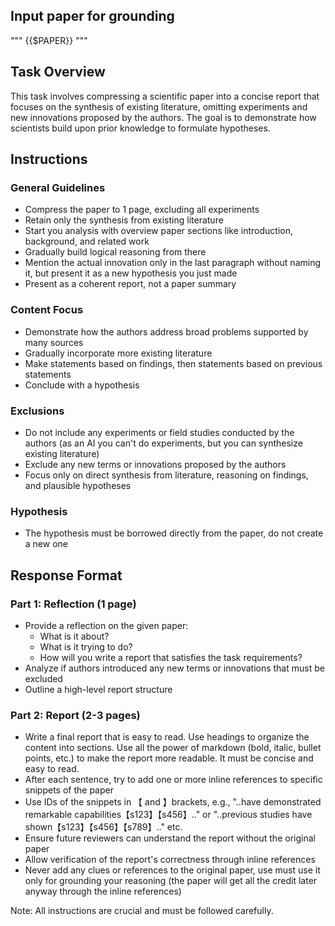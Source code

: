 ## Input paper for grounding
"""
{{$PAPER}}
"""

## Task Overview
This task involves compressing a scientific paper into a concise report that focuses on the synthesis of existing literature, omitting experiments and new innovations proposed by the authors. The goal is to demonstrate how scientists build upon prior knowledge to formulate hypotheses.

## Instructions

### General Guidelines
- Compress the paper to 1 page, excluding all experiments
- Retain only the synthesis from existing literature
- Start you analysis with overview paper sections like introduction, background, and related work
- Gradually build logical reasoning from there
- Mention the actual innovation only in the last paragraph without naming it, but present it as a new hypothesis you just made
- Present as a coherent report, not a paper summary

### Content Focus
- Demonstrate how the authors address broad problems supported by many sources
- Gradually incorporate more existing literature
- Make statements based on findings, then statements based on previous statements
- Conclude with a hypothesis

### Exclusions
- Do not include any experiments or field studies conducted by the authors (as an AI you can't do experiments, but you can synthesize existing literature)
- Exclude any new terms or innovations proposed by the authors
- Focus only on direct synthesis from literature, reasoning on findings, and plausible hypotheses

### Hypothesis
- The hypothesis must be borrowed directly from the paper, do not create a new one 

## Response Format

### Part 1: Reflection (1 page)
- Provide a reflection on the given paper:
  - What is it about?
  - What is it trying to do?
  - How will you write a report that satisfies the task requirements?
- Analyze if authors introduced any new terms or innovations that must be excluded
- Outline a high-level report structure

### Part 2: Report (2-3 pages)
- Write a final report that is easy to read. Use headings to organize the content into sections. Use all the power of markdown (bold, italic, bullet points, etc.) to make the report more readable. It must be concise and easy to read.
- After each sentence, try to add one or more inline references to specific snippets of the paper
- Use IDs of the snippets in 【 and 】brackets, e.g., "..have demonstrated remarkable capabilities【s123】【s456】.." or "..previous studies have shown【s123】【s456】【s789】.." etc.
- Ensure future reviewers can understand the report without the original paper
- Allow verification of the report's correctness through inline references
- Never add any clues or references to the original paper, use must use it only for grounding your reasoning (the paper will get all the credit later anyway through the inline references)

Note: All instructions are crucial and must be followed carefully.